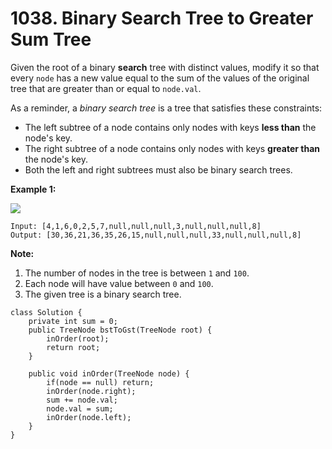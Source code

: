 # 1038. Binary Search Tree to Greater Sum Tree

Given the root of a binary **search** tree with distinct values, modify it so that every `node` has a new value equal to the sum of the values of the original tree that are greater than or equal to `node.val`.

As a reminder, a _binary search tree_ is a tree that satisfies these constraints:

* The left subtree of a node contains only nodes with keys **less than** the node's key.
* The right subtree of a node contains only nodes with keys **greater than** the node's key.
* Both the left and right subtrees must also be binary search trees.

**Example 1:**

![](https://assets.leetcode.com/uploads/2019/05/02/tree.png)

```text
Input: [4,1,6,0,2,5,7,null,null,null,3,null,null,null,8]
Output: [30,36,21,36,35,26,15,null,null,null,33,null,null,null,8]
```

**Note:**

1. The number of nodes in the tree is between `1` and `100`.
2. Each node will have value between `0` and `100`.
3. The given tree is a binary search tree.

```text
class Solution {
    private int sum = 0;
    public TreeNode bstToGst(TreeNode root) {
        inOrder(root);
        return root;
    }
    
    public void inOrder(TreeNode node) {
        if(node == null) return;
        inOrder(node.right);
        sum += node.val;
        node.val = sum;
        inOrder(node.left);
    }
}
```

